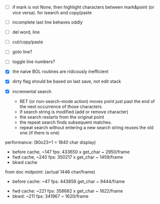 - [ ] if mark is not None, then highlight characters between mark&point (or vice versa).  for isearch and copy/paste

- [ ] incomplete last line behaves oddly

- [ ] del word, line

- [ ] cut/copy/paste

- [ ] goto line?

- [ ] toggle line numbers?

- [x] the naive BOL routines are ridicously inefficient

- [x] dirty flag should be based on last save, not edit stack

- [x] incremental search
    - RET (or non-search-mode action) moves point just past the end of the next occurrence of those characters
    - if search string is modified (add or remove character)
    - the search restarts from the original point
    - the repeat search finds subsequent matches.  
    - repeat search without entering a new search string reuses the old one (if there is one)



performance: (80x23+1 = 1840 char display)
- before cache, ~147 fps: 433650 x get_char ~ 2950/frame
- fwd cache, ~240 fps: 350217 x get_char ~ 1459/frame
- bkwd cache


from doc midpoint:  (actual 1446 char/frame)
- before cache: ~47 fps: 443856 get_char ~ 9444/frame
+ fwd cache: ~221 fps: 358662 x get_char ~ 1622/frame
+ bkwd: ~211 fps: 341967 ~ 1620/frame